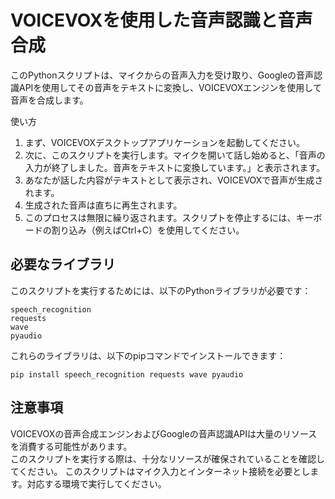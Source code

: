 # VOICEVOXを使用した音声認識と音声合成
このPythonスクリプトは、マイクからの音声入力を受け取り、Googleの音声認識APIを使用してその音声をテキストに変換し、VOICEVOXエンジンを使用して音声を合成します。

使い方  
1. まず、VOICEVOXデスクトップアプリケーションを起動してください。
2. 次に、このスクリプトを実行します。マイクを開いて話し始めると、「音声の入力が終了しました。音声をテキストに変換しています。」と表示されます。
3. あなたが話した内容がテキストとして表示され、VOICEVOXで音声が生成されます。
4. 生成された音声は直ちに再生されます。
5. このプロセスは無限に繰り返されます。スクリプトを停止するには、キーボードの割り込み（例えばCtrl+C）を使用してください。
## 必要なライブラリ
このスクリプトを実行するためには、以下のPythonライブラリが必要です：
~~~
speech_recognition
requests
wave
pyaudio
~~~
これらのライブラリは、以下のpipコマンドでインストールできます：

~~~
pip install speech_recognition requests wave pyaudio
~~~
## 注意事項
VOICEVOXの音声合成エンジンおよびGoogleの音声認識APIは大量のリソースを消費する可能性があります。  
このスクリプトを実行する際は、十分なリソースが確保されていることを確認してください。
このスクリプトはマイク入力とインターネット接続を必要とします。対応する環境で実行してください。
